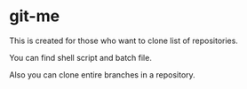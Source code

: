 # git-me

This is created for those who want to clone list of repositories.

You can find shell script and batch file.

Also you can clone entire branches in a repository.
